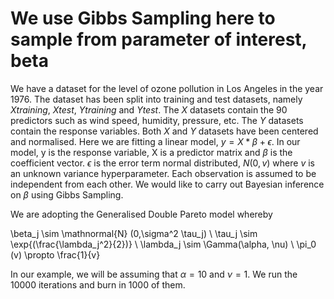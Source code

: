 # We use Gibbs Sampling here to sample from parameter of interest, beta

We have a dataset for the level of ozone pollution in Los Angeles in the year 1976. The dataset has been split into training and test datasets, namely $Xtraining$, $Xtest$, $Ytraining$ and $Ytest$. The $X$ datasets contain the 90 predictors such as wind speed, humidity, pressure, etc. The $Y$ datasets contain the response variables. Both $X$ and $Y$ datasets have been centered and normalised. 
Here we are fitting a linear model, $y = X*\beta + \epsilon$. In our model, y is the response variable, X is a predictor matrix and $\beta$ is the coefficient vector. $\epsilon$ is the error term normal distributed, $N(0, v)$ where $v$ is an unknown variance hyperparameter. Each observation is assumed to be independent from each other. We would like to carry out Bayesian inference on $\beta$ using Gibbs Sampling.

We are adopting the Generalised Double Pareto model whereby 

\beta_j \sim \mathnormal{N} (0,\sigma^2 \tau_j) \\
\tau_j \sim \exp{(\frac{\lambda_j^2}{2})} \\
\lambda_j \sim \Gamma(\alpha, \nu) \\
\pi_0 (v) \propto \frac{1}{v} 

In our example, we will be assuming that $\alpha = 10$ and $\nu = 1$. We run the 10000 iterations and burn in 1000 of them. 
